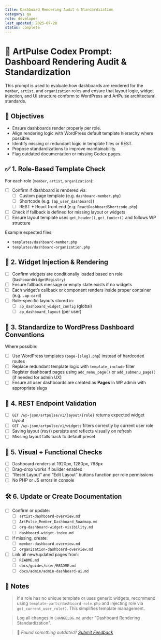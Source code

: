 ```yaml
---
title: Dashboard Rendering Audit & Standardization
category: qa
role: developer
last_updated: 2025-07-28
status: complete
---
```


# 🧾 ArtPulse Codex Prompt: Dashboard Rendering Audit & Standardization

This prompt is used to evaluate how dashboards are rendered for the `member`, `artist`, and `organization` roles and ensure that layout logic, widget injection, and UI structure conform to WordPress and ArtPulse architectural standards.

## 🎯 Objectives

- Ensure dashboards render properly per role.
- Align rendering logic with WordPress default template hierarchy where possible.
- Identify missing or redundant logic in template files or REST.
- Propose standardizations to improve maintainability.
- Flag outdated documentation or missing Codex pages.

## ✅ 1. Role-Based Template Check

For each role (`member`, `artist`, `organization`):

- [ ] Confirm if dashboard is rendered via:
  - [ ] Custom page template (e.g. `dashboard-member.php`)
  - [ ] Shortcode (e.g. `[ap_user_dashboard]`)
  - [ ] REST + React front end (e.g. `ReactDashboardShortcode.php`)
- [ ] Check if fallback is defined for missing layout or widgets
- [ ] Ensure layout template uses `get_header()`, `get_footer()` and follows WP structure

Example expected files:
- `templates/dashboard-member.php`
- `templates/dashboard-organization.php`

## 🧩 2. Widget Injection & Rendering

- [ ] Confirm widgets are conditionally loaded based on role (`DashboardWidgetRegistry`)
- [ ] Ensure fallback message or empty state exists if no widgets
- [ ] Each widget’s callback or component renders inside proper container (e.g. `.ap-card`)
- [ ] Role-specific layouts stored in:
  - [ ] `ap_dashboard_widget_config` (global)
  - [ ] `ap_dashboard_layout` (per user)

## 🔁 3. Standardize to WordPress Dashboard Conventions

Where possible:
- [ ] Use WordPress templates (`page-{slug}.php`) instead of hardcoded routes
- [ ] Replace redundant template logic with `template_include` filter
- [ ] Register dashboard pages using `add_menu_page()` or `add_submenu_page()` (if needed for admin UX)
- [ ] Ensure all user dashboards are created as **Pages** in WP admin with appropriate slugs

## 📡 4. REST Endpoint Validation

- [ ] `GET /wp-json/artpulse/v1/layout/{role}` returns expected widget layout
- [ ] `GET /wp-json/artpulse/v1/widgets` filters correctly by current user role
- [ ] Saving layout (`POST`) persists and reflects visually on refresh
- [ ] Missing layout falls back to default preset

## 🧪 5. Visual + Functional Checks

- [ ] Dashboard renders at 1920px, 1280px, 768px
- [ ] Drag-drop works if builder enabled
- [ ] “Reset Layout” and “Edit Layout” buttons function per role permissions
- [ ] No PHP or JS errors in console

## 🛠️ 6. Update or Create Documentation

- [ ] Confirm or update:
  - [ ] `artist-dashboard-overview.md`
  - [ ] `ArtPulse_Member_Dashboard_Roadmap.md`
  - [ ] `org-dashboard-widget-visibility.md`
  - [ ] `dashboard-widget-index.md`
- [ ] If missing, create:
  - [ ] `member-dashboard-overview.md`
  - [ ] `organization-dashboard-overview.md`
- [ ] Link all new/updated pages from:
  - [ ] `README.md`
  - [ ] `docs/guides/user/README.md`
  - [ ] `docs/admin/admin-dashboard-ui.md`

## 📎 Notes

> If a role has no unique template or uses generic widgets, recommend using `template-parts/dashboard-role.php` and injecting role via `get_current_user_role()`. This simplifies template management.

> Log all changes in `CHANGELOG.md` under "Dashboard Rendering Standardization".

> 💬 *Found something outdated? [Submit Feedback](../feedback.md)*

